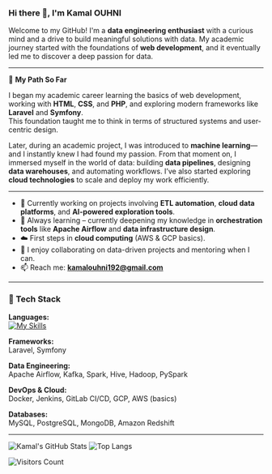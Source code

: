 ### Hi there 👋, I'm Kamal OUHNI

Welcome to my GitHub! I'm a **data engineering enthusiast** with a curious mind and a drive to build meaningful solutions with data. My academic journey started with the foundations of **web development**, and it eventually led me to discover a deep passion for data.

---

🧭 **My Path So Far**

I began my academic career learning the basics of web development, working with **HTML**, **CSS**, and **PHP**, and exploring modern frameworks like **Laravel** and **Symfony**.  
This foundation taught me to think in terms of structured systems and user-centric design.

Later, during an academic project, I was introduced to **machine learning**—and I instantly knew I had found my passion. From that moment on, I immersed myself in the world of data: building **data pipelines**, designing **data warehouses**, and automating workflows. I’ve also started exploring **cloud technologies** to scale and deploy my work efficiently.

---

- 🔭 Currently working on projects involving **ETL automation**, **cloud data platforms**, and **AI-powered exploration tools**.
- 🌱 Always learning – currently deepening my knowledge in **orchestration tools** like **Apache Airflow** and **data infrastructure design**.
- ☁️ First steps in **cloud computing** (AWS & GCP basics).
- 💬 I enjoy collaborating on data-driven projects and mentoring when I can.
- 📫 Reach me: **kamalouhni192@gmail.com**

---

### 🧰 Tech Stack

**Languages:**  
[![My Skills](https://skillicons.dev/icons?i=py,sql,php,java,html,css)](https://skillicons.dev)

**Frameworks:**  
Laravel, Symfony

**Data Engineering:**  
Apache Airflow, Kafka, Spark, Hive, Hadoop, PySpark

**DevOps & Cloud:**  
Docker, Jenkins, GitLab CI/CD, GCP, AWS (basics)

**Databases:**  
MySQL, PostgreSQL, MongoDB, Amazon Redshift

---

![Kamal's GitHub Stats](https://github-readme-stats.vercel.app/api?username=kamalou7&count_private=true&show_icons=true&include_all_commits=true)
![Top Langs](https://github-readme-stats.vercel.app/api/top-langs/?username=kamalou7&hide=TeX&layout=compact)

![Visitors Count](https://komarev.com/ghpvc/?username=kamalou7)
